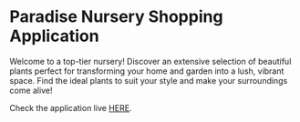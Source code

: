 # Paradise Nursery Shopping Application

Welcome to a top-tier nursery! Discover an extensive selection of beautiful plants perfect for transforming your home and garden into a lush, vibrant space. Find the ideal plants to suit your style and make your surroundings come alive!

Check the application live [HERE](https://saptarshi1729.github.io/e-plantShopping/).
